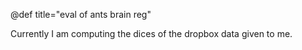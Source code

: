 @def title="eval of ants brain reg"

Currently I am computing the dices of the dropbox data given to me.

